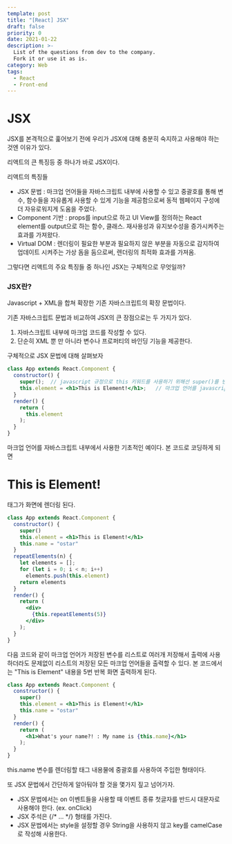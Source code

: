 ```yaml
---
template: post
title: "[React] JSX"
draft: false
priority: 0
date: 2021-01-22
description: >-
  List of the questions from dev to the company.
  Fork it or use it as is.
category: Web
tags:
  - React
  - Front-end
---
```


# JSX

JSX를 본격적으로 훑어보기 전에 우리가 JSX에 대해 충분히 숙지하고 사용해야 하는 것엔 이유가 있다.

리액트의 큰 특징등 중 하나가 바로 JSX이다.

리액트의 특징들

- JSX 문법 : 마크업 언어들을 자바스크립트 내부에 사용할 수 있고 중괄호를 통해 변수, 함수들을 자유롭게 사용할 수 있게 기능을 제공함으로써 동적 웹페이지 구성에 더 자유로워지게 도움을 주었다.
- Component 기반 : props를 input으로 하고 UI View를 정의하는 React element를 output으로 하는 함수, 클래스. 재사용성과 유지보수성을 증가시켜주는 효과를 가져왔다.
- Virtual DOM : 렌더링이 필요한 부분과 필요하지 않은 부분을 자동으로 감지하여 업데이트 시켜주는 가상 돔을 둠으로써, 렌더링의 최적화 효과를 가져옴.

그렇다면 리액트의 주요 특징들 중 하나인 JSX는 구체적으로 무엇일까?

### JSX란?

Javascript + XML을 합쳐 확장한 기존 자바스크립트의 확장 문법이다.

기존 자바스크립트 문법과 비교하여 JSX의 큰 장점으로는 두 가지가 있다.

1. 자바스크립트 내부에 마크업 코드를 작성할 수 있다.
2. 단순히 XML 뿐 만 아니라 변수나 프로퍼티의 바인딩 기능을 제공한다.

구체적으로 JSX 문법에 대해 살펴보자

```jsx
class App extends React.Component {
  constructor() {
    super();  // javascript 규정으로 this 키워드를 사용하기 위해선 super()를 반드시 명시해야 함.
    this.element = <h1>This is Element!</h1>;   // 마크업 언어를 javascript 내부에서 사용하고 있음.
  }
  render() {
    return (
      this.element
    );
  }
}
```

마크업 언어를 자바스크립트 내부에서 사용한 기초적인 예이다. 본 코드로 코딩하게 되면 <h1>This is Element!</h1> 태그가 화면에 렌더링 된다.

```jsx
class App extends React.Component {
  constructor() {
    super()
    this.element = <h1>This is Element!</h1>
    this.name = "ostar"
  }
  repeatElements(n) {
    let elements = [];
    for (let i = 0; i < n; i++)
      elements.push(this.element)
    return elements
  }
  render() {
    return (
      <div>
        {this.repeatElements(5)}
      </div>
    );
  }
}
```

다음 코드와 같이 마크업 언어가 저장된 변수를 리스트로 여러개 저장해서 출력에 사용하더라도 문제없이 리스트의 저장된 모든 마크업 언어들을 출력할 수 있다. 본 코드에서는 "This is Element" 내용을 5번 반복 화면 출력하게 된다.

```jsx
class App extends React.Component {
  constructor() {
    super()
    this.element = <h1>This is Element!</h1>
    this.name = "ostar"
  }
  render() {
    return (
      <h1>What's your name?! : My name is {this.name}</h1>
    );
  }
}
```

this.name 변수를 렌더링할 태그 내용물에 중괄호를 사용하여 주입한 형태이다.

또 JSX 문법에서 간단하게 알아둬야 할 것을 몇가지 짚고 넘어가자.

- JSX 문법에서는 on 이벤트들을 사용할 때 이벤트 종류 첫글자를 반드시 대문자로 사용해야 한다. (ex. onClick)
- JSX 주석은 {/* ... */} 형태를 가진다.
- JSX 문법에서는 style을 설정할 경우 String을 사용하지 않고 key를 camelCase로 작성해 사용한다.